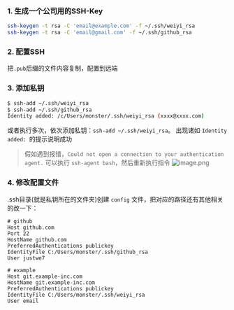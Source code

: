 ### 1. 生成一个公司用的SSH-Key
```bash
ssh-keygen -t rsa -C 'email@example.com' -f ~/.ssh/weiyi_rsa
ssh-keygen -t rsa -C 'email@gmail.com' -f ~/.ssh/github_rsa
```

### 2. 配置SSH
把`.pub`后缀的文件内容复制，配置到远端

### 3. 添加私钥
```bash
$ ssh-add ~/.ssh/weiyi_rsa
$ ssh-add ~/.ssh/github_rsa
Identity added: /c/Users/monster/.ssh/weiyi_rsa (xxxx@xxxx.com)
```
或者执行多次，依次添加私钥：`ssh-add ~/.ssh/weiyi_rsa`。
出现诸如 `Identity added: `的提示说明成功

> 假如遇到报错，`Could not open a connection to your authentication agent.` 可以执行 `ssh-agent bash`，然后重新执行指令
![image.png](https://testingcf.jsdelivr.net/gh/justwe7/cdn/images/2020/07/27/image.png)

### 4. 修改配置文件
.ssh目录(就是私钥所在的文件夹)创建 `config` 文件，把对应的路径还有其他相关的改一下：
```
# github
Host github.com
Port 22
HostName github.com
PreferredAuthentications publickey
IdentityFile C:/Users/monster/.ssh/github_rsa
User justwe7

# example
Host git.example-inc.com
HostName git.example-inc.com
PreferredAuthentications publickey
IdentityFile C:/Users/monster/.ssh/weiyi_rsa
User email
```
